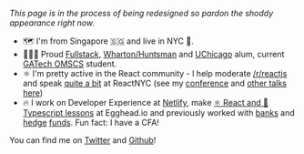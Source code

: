 _This page is in the process of being redesigned so pardon the shoddy appearance right now._

- 🗺️ I'm from Singapore 🇸🇬 and live in NYC 🗽.
- 👨🏼‍🎓 Proud [Fullstack](https://twitter.com/fullstack), [Wharton/Huntsman](https://huntsman.upenn.edu/) and [UChicago](https://finmath.uchicago.edu/) alum, current [GATech OMSCS](https://www.omscs.gatech.edu/) student.
- ⚛️ I'm pretty active in the React community - I help moderate [/r/reactjs](https://reddit.com/r/reactjs) and speak [quite a bit](https://www.youtube.com/watch?v=eRvbh5C6Lj0&list=PLI0LxsJ2mt_FFRiBVLbxjSnw41Ta9Nkhc) at ReactNYC (see my [conference](https://www.swyx.io/talks/react-not-reactive) and [other talks here](/talks))
- 🔥 I work on Developer Experience at [Netlify](https://netlify.com), make [⚛️ React and 📜 Typescript lessons](https://egghead.io/courses/design-systems-with-react-and-typescript-in-storybook) at Egghead.io and previously worked with [banks](https://www.sc.com/) and [hedge](https://www.bamfunds.com/) [funds](https://www.twosigma.com/). Fun fact: I have a CFA!

You can find me on [Twitter](https://twitter.com/swyx) and [Github](https://github.com/sw-yx)!
